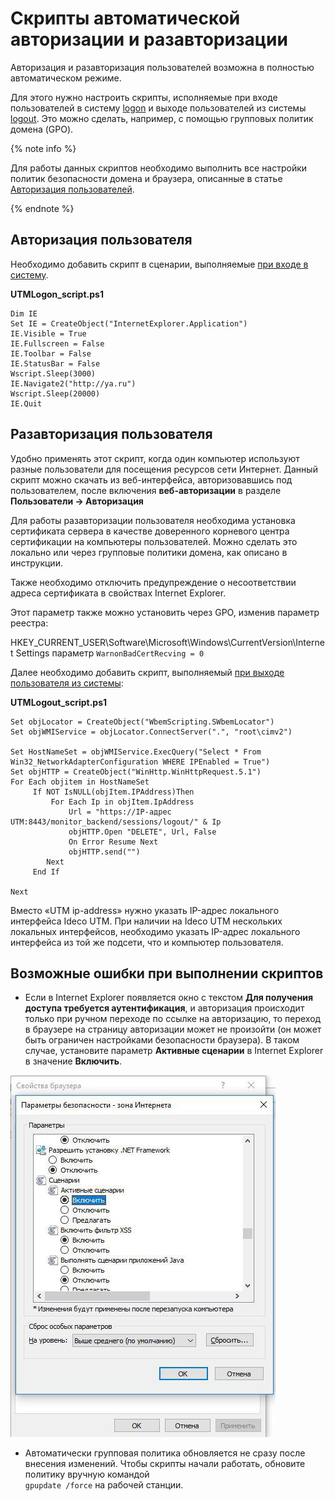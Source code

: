 # Скрипты автоматической авторизации и разавторизации

Авторизация и разавторизация пользователей возможна в полностью автоматическом режиме.

Для этого нужно настроить скрипты, исполняемые при входе пользователей в систему [logon](https://docs.microsoft.com/en-us/previous-versions/windows/it-pro/windows-server-2008-R2-and-2008/cc770908\(v=ws.11\)?redirectedfrom=MSDN) и выходе пользователей из системы [logout](https://docs.microsoft.com/en-us/previous-versions/windows/it-pro/windows-server-2008-R2-and-2008/cc753583\(v=ws.11\)?redirectedfrom=MSDN). Это можно сделать, например, с помощью групповых политик домена (GPO).

{% note info %}

Для работы данных скриптов необходимо выполнить все настройки политик безопасности домена и браузера, описанные в статье [Авторизация пользователей](active-directory-user-authorization.md).

{% endnote %}

## Авторизация пользователя

Необходимо добавить скрипт в сценарии, выполняемые [при входе в систему](https://docs.microsoft.com/en-us/previous-versions/windows/it-pro/windows-server-2008-R2-and-2008/cc770908\(v=ws.11\)?redirectedfrom=MSDN).

**UTMLogon\_script.ps1**

```
Dim IE
Set IE = CreateObject("InternetExplorer.Application")
IE.Visible = True
IE.Fullscreen = False
IE.Toolbar = False
IE.StatusBar = False
Wscript.Sleep(3000)
IE.Navigate2("http://ya.ru")
Wscript.Sleep(20000)
IE.Quit
```

## Разавторизация пользователя

Удобно применять этот скрипт, когда один компьютер используют разные пользователи для посещения ресурсов сети Интернет. Данный скрипт можно скачать из веб-интерфейса, авторизовавшись под пользователем, после включения **веб-авторизации** в разделе **Пользователи -> Авторизация**

Для работы разавторизации пользователя необходима установка сертификата сервера в качестве доверенного корневого центра сертификации на компьютеры пользователей. Можно сделать это локально или через групповые политики домена, как описано в инструкции.

Также необходимо отключить предупреждение о несоответствии адреса сертификата в свойствах Internet Explorer.

Этот параметр также можно установить через GPO, изменив параметр реестра:

HKEY\_CURRENT\_USER\Software\Microsoft\Windows\CurrentVersion\Internet Settings параметр `WarnonBadCertRecving = 0`

Далее необходимо добавить скрипт, выполняемый [при выходе пользователя из системы](https://docs.microsoft.com/en-us/previous-versions/windows/it-pro/windows-server-2008-R2-and-2008/cc753583\(v=ws.11\)?redirectedfrom=MSDN):

**UTMLogout\_script.ps1**

```
Set objLocator = CreateObject("WbemScripting.SWbemLocator")
Set objWMIService = objLocator.ConnectServer(".", "root\cimv2")

Set HostNameSet = objWMIService.ExecQuery("Select * From Win32_NetworkAdapterConfiguration WHERE IPEnabled = True")
Set objHTTP = CreateObject("WinHttp.WinHttpRequest.5.1")
For Each objitem in HostNameSet
     If NOT IsNULL(objItem.IPAddress)Then
         For Each Ip in objItem.IpAddress
             Url = "https://IP-адрес UTM:8443/monitor_backend/sessions/logout/" & Ip
             objHTTP.Open "DELETE", Url, False
             On Error Resume Next
             objHTTP.send("")
        Next
     End If

Next
```

Вместо «UTM ip-address» нужно указать IP-адрес локального интерфейса Ideco UTM. При наличии на Ideco UTM нескольких локальных интерфейсов, необходимо указать IP-адрес локального интерфейса из той же подсети, что и компьютер пользователя.

## Возможные ошибки при выполнении скриптов

* Если в Internet Explorer появляется окно с текстом **Для получения доступа требуется аутентификация**, и авторизация происходит только при ручном переходе по ссылке на авторизацию, то переход в браузере на страницу авторизации может не произойти (он может быть ограничен настройками безопасности браузера). В таком случае, установите параметр **Активные сценарии** в Internet Explorer в значение **Включить**.

![](../../../../_images/6586987.jpg)

* Автоматически групповая политика обновляется не сразу после внесения изменений. Чтобы скрипты начали работать, обновите политику вручную командой\
  `gpupdate /force` на рабочей станции.

